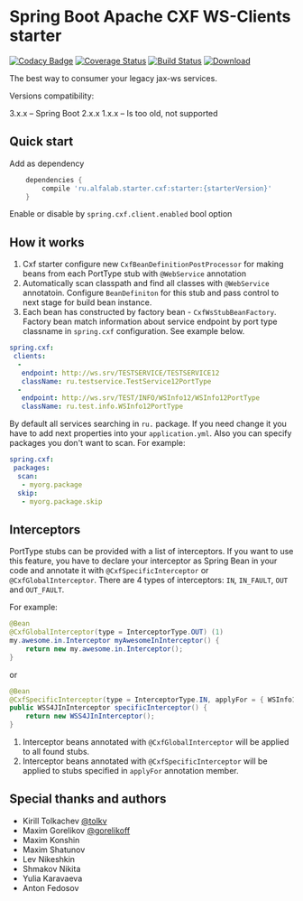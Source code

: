 # Spring Boot Apache CXF WS-Clients starter

[![Codacy Badge](https://api.codacy.com/project/badge/Grade/41608e6858a64f12a0a7d34b4614a36f)](https://app.codacy.com/app/lavcraft/cxf-ws-client-spring-boot-starter?utm_source=github.com&utm_medium=referral&utm_content=alfa-laboratory/cxf-ws-client-spring-boot-starter&utm_campaign=Badge_Grade_Dashboard)
[![Coverage Status](https://coveralls.io/repos/github/alfa-laboratory/cxf-ws-client-spring-boot-starter/badge.svg?branch=master)](https://coveralls.io/github/alfa-laboratory/cxf-ws-client-spring-boot-starter?branch=master)
[![Build Status](https://travis-ci.org/alfa-laboratory/cxf-ws-client-spring-boot-starter.svg?branch=master)](https://travis-ci.org/alfa-laboratory/cxf-ws-client-spring-boot-starter)
[![Download](https://api.bintray.com/packages/alfa-laboratory/maven-releases/cxf-ws-client-spring-boot-starter/images/download.svg)](https://bintray.com/alfa-laboratory/maven-releases/cxf-ws-client-spring-boot-starter/_latestVersion)

The best way to consumer your legacy jax-ws services.

Versions compatibility:

3.x.x – Spring Boot 2.x.x
1.x.x – Is too old, not supported

## Quick start

Add as dependency

```groovy
    dependencies {
        compile 'ru.alfalab.starter.cxf:starter:{starterVersion}'
    }
```

Enable or disable by `spring.cxf.client.enabled` bool option

## How it works

1.  Cxf starter configure new `CxfBeanDefinitionPostProcessor` for making beans from each PortType stub with `@WebService` annotation
2. Automatically scan classpath and find all classes with `@WebService` annotatoin. Configure `BeanDefiniton` for this stub and pass control to next stage for build bean instance.
3. Each bean has constructed by factory bean - `CxfWsStubBeanFactory`. Factory bean match information about service endpoint by port type classname in `spring.cxf` configuration. See example below.

```yaml
spring.cxf:
 clients:
  -
   endpoint: http://ws.srv/TESTSERVICE/TESTSERVICE12
   className: ru.testservice.TestService12PortType
  -
   endpoint: http://ws.srv/TEST/INFO/WSInfo12/WSInfo12PortType
   className: ru.test.info.WSInfo12PortType
```

By default all services searching in `ru.` package. If you need change it you have to add next properties into your `application.yml`.
Also you can specify packages you don't want to scan.
For example:

```yaml
spring.cxf:
 packages:
  scan:
   - myorg.package
  skip:
   - myorg.package.skip
```

## Interceptors

PortType stubs can be provided with a list of interceptors. If you want to use this feature, you have to declare your interceptor as Spring Bean in your code
and annotate it with `@CxfSpecificInterceptor` or `@CxfGlobalInterceptor`.
There are 4 types of interceptors: `IN`, `IN_FAULT`, `OUT` and `OUT_FAULT`.

For example:

```java
@Bean
@CxfGlobalInterceptor(type = InterceptorType.OUT) (1)
my.awesome.in.Interceptor myAwesomeInInterceptor() {
    return new my.awesome.in.Interceptor();
}
```

or

```java
@Bean
@CxfSpecificInterceptor(type = InterceptorType.IN, applyFor = { WSInfo12PortType.class, CorruptedWSInfo12PortType.class }) (2)
public WSS4JInInterceptor specificInterceptor() {
    return new WSS4JInInterceptor();
}
```

1. Interceptor beans annotated with `@CxfGlobalInterceptor` will be applied to all found stubs.
2. Interceptor beans annotated with `@CxfSpecificInterceptor` will be applied to stubs specified in `applyFor` annotation member.

## Special thanks and authors

* Kirill Tolkachev [@tolkv](https://twitter.com/tolkv)
* Maxim Gorelikov [@gorelikoff](https://twitter.com/gorelikoff)
* Maxim Konshin
* Maxim Shatunov
* Lev Nikeshkin
* Shmakov Nikita
* Yulia Karavaeva
* Anton Fedosov
